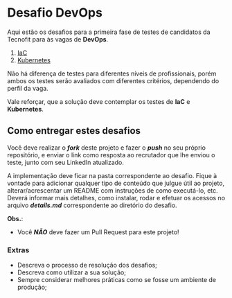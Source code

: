 # Desafio DevOps
Aqui estão os desafios para a primeira fase de testes de candidatos da Tecnofit para às vagas de **DevOps**.

1. [IaC](https://github.com/Tecnofit/desafio-devops/tree/main/iac)
2. [Kubernetes](https://github.com/Tecnofit/desafio-devops/tree/main/kubernetes)

Não há diferença de testes para diferentes níveis de profissionais, porém ambos os testes serão avaliados com diferentes critérios, dependendo do perfil da vaga.

Vale reforçar, que a solução deve contemplar os testes de **IaC** e **Kubernetes**.

## Como entregar estes desafios
Você deve realizar o _**fork**_ deste projeto e fazer o **_push_** no seu próprio repositório, e enviar o link como resposta ao recrutador que lhe enviou o teste, junto com seu LinkedIn atualizado.

A implementação deve ficar na pasta correspondente ao desafio. Fique à vontade para adicionar qualquer tipo de conteúdo que julgue útil ao projeto, alterar/acrescentar um README com instruções de como executá-lo, etc.
Deverá informar mais detalhes, como instalar, rodar e efetuar os acessos no arquivo _**details.md**_ correspondente ao diretório do desafio.

**Obs.**:
- Você _**NÃO**_ deve fazer um Pull Request para este projeto!

### Extras
- Descreva o processo de resolução dos desafios;
- Descreva como utilizar a sua solução;
- Sempre considerar melhores práticas como se fosse um ambiente de produção;

